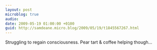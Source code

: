 ```yaml
---
layout: post
microblog: true
audio: 
date: 2009-05-19 01:00:00 +0100
guid: http://samdeane.micro.blog/2009/05/19/t1845567267.html
---
```

Struggling to regain consciousness. Pear tart &amp; coffee helping though...
